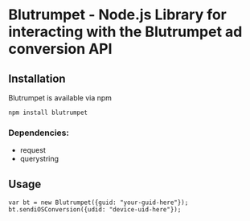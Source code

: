 # Blutrumpet - Node.js Library for interacting with the Blutrumpet ad conversion API


## Installation

Blutrumpet is available via npm

`npm install blutrumpet`

### Dependencies:

* request
* querystring

## Usage

    var bt = new Blutrumpet({guid: "your-guid-here"});
    bt.sendiOSConversion({udid: "device-uid-here"});
